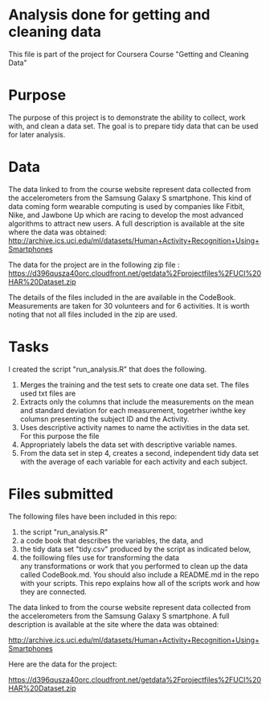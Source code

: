 # Analysis done for getting and cleaning data 
This file is part of the project for Coursera Course "Getting and Cleaning Data" 

# Purpose
The purpose of this project is to demonstrate the  ability to collect, work with, and clean a data set. 
The goal is to prepare tidy data that can be used for later analysis. 

# Data
The data linked to from the course website represent data collected from the accelerometers from the Samsung Galaxy S smartphone. 
This kind of data coming form wearable computing is used by companies like Fitbit, Nike, and Jawbone Up which are racing to develop the most advanced algorithms to attract new users. A full description is available at the site where the data was obtained:
http://archive.ics.uci.edu/ml/datasets/Human+Activity+Recognition+Using+Smartphones

The data for the project are in the following zip file :
https://d396qusza40orc.cloudfront.net/getdata%2Fprojectfiles%2FUCI%20HAR%20Dataset.zip

The details of the files included in the are available in the CodeBook.
Measurements are taken for 30 volunteers and for 6 activities.
It is worth noting that not all files included in the zip are used. 

# Tasks
I created the script "run_analysis.R" that does the following.
1. Merges the training and the test sets to create one data set.
The files used txt files are 
2. Extracts only the columns that include the measurements on the mean and standard deviation for each measurement, togetrher iwhthe key columsn presenting the subject ID and the Activity.
3. Uses descriptive activity names to name the activities in the data set.
For this purpose the file 
4. Appropriately labels the data set with descriptive variable names.
5. From the data set in step 4, creates a second, independent tidy data set with the average of each variable for each activity and each subject.

# Files submitted
The following files have been included in this repo: 
1) the script "run_analysis.R" 
2) a code book that describes the variables, the data, and 
3) the tidy data set "tidy.csv" produced by the script as indicated below, 
4) the foillowing files use for transforming the data  
any transformations or work that you performed to clean up the data called CodeBook.md. You should also include a README.md in the repo with your scripts. This repo explains how all of the scripts work and how they are connected.

 The data linked to from the course website represent data collected from the accelerometers from the Samsung Galaxy S smartphone. A full description is available at the site where the data was obtained:

http://archive.ics.uci.edu/ml/datasets/Human+Activity+Recognition+Using+Smartphones

Here are the data for the project:

https://d396qusza40orc.cloudfront.net/getdata%2Fprojectfiles%2FUCI%20HAR%20Dataset.zip
